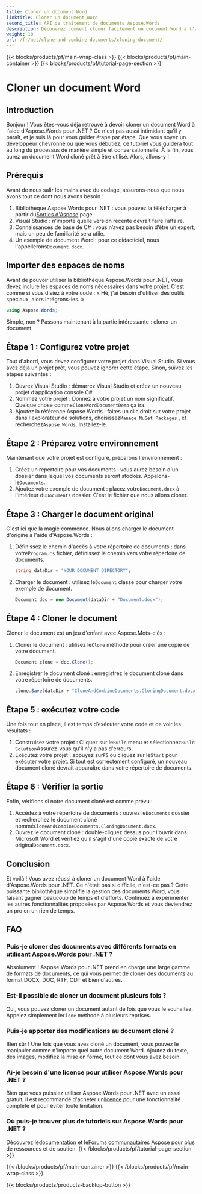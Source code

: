 ```yaml
---
title: Cloner un document Word
linktitle: Cloner un document Word
second_title: API de traitement de documents Aspose.Words
description: Découvrez comment cloner facilement un document Word à l'aide d'Aspose.Words pour .NET grâce à notre guide étape par étape. Parfait pour les développeurs débutants et expérimentés.
weight: 10
url: /fr/net/clone-and-combine-documents/cloning-document/
---
```


{{< blocks/products/pf/main-wrap-class >}}
{{< blocks/products/pf/main-container >}}
{{< blocks/products/pf/tutorial-page-section >}}

# Cloner un document Word

## Introduction

Bonjour ! Vous êtes-vous déjà retrouvé à devoir cloner un document Word à l'aide d'Aspose.Words pour .NET ? Ce n'est pas aussi intimidant qu'il y paraît, et je suis là pour vous guider étape par étape. Que vous soyez un développeur chevronné ou que vous débutiez, ce tutoriel vous guidera tout au long du processus de manière simple et conversationnelle. À la fin, vous aurez un document Word cloné prêt à être utilisé. Alors, allons-y !

## Prérequis

Avant de nous salir les mains avec du codage, assurons-nous que nous avons tout ce dont nous avons besoin :

1.  Bibliothèque Aspose.Words pour .NET : vous pouvez la télécharger à partir du[Sorties d'Aspose](https://releases.aspose.com/words/net/) page.
2. Visual Studio : n’importe quelle version récente devrait faire l’affaire.
3. Connaissances de base de C# : vous n’avez pas besoin d’être un expert, mais un peu de familiarité sera utile.
4.  Un exemple de document Word : pour ce didacticiel, nous l'appellerons`Document.docx`.

## Importer des espaces de noms

Avant de pouvoir utiliser la bibliothèque Aspose.Words pour .NET, vous devez inclure les espaces de noms nécessaires dans votre projet. C'est comme si vous disiez à votre code : « Hé, j'ai besoin d'utiliser des outils spéciaux, alors intégrons-les. »

```csharp
using Aspose.Words;
```

Simple, non ? Passons maintenant à la partie intéressante : cloner un document.

## Étape 1 : Configurez votre projet

Tout d'abord, vous devez configurer votre projet dans Visual Studio. Si vous avez déjà un projet prêt, vous pouvez ignorer cette étape. Sinon, suivez les étapes suivantes :

1. Ouvrez Visual Studio : démarrez Visual Studio et créez un nouveau projet d’application console C#.
2.  Nommez votre projet : Donnez à votre projet un nom significatif. Quelque chose comme`CloneWordDocumentDemo` ça ira.
3.  Ajoutez la référence Aspose.Words : faites un clic droit sur votre projet dans l'explorateur de solutions, choisissez`Manage NuGet Packages` , et recherchez`Aspose.Words`. Installez-le.

## Étape 2 : Préparez votre environnement

Maintenant que votre projet est configuré, préparons l'environnement :

1.  Créez un répertoire pour vos documents : vous aurez besoin d'un dossier dans lequel vos documents seront stockés. Appelons-le`Documents`.
2.  Ajoutez votre exemple de document : placez votre`Document.docx` à l'intérieur du`Documents` dossier. C'est le fichier que nous allons cloner.

## Étape 3 : Charger le document original

C'est ici que la magie commence. Nous allons charger le document d'origine à l'aide d'Aspose.Words :

1.  Définissez le chemin d'accès à votre répertoire de documents : dans votre`Program.cs` fichier, définissez le chemin vers votre répertoire de documents.
   
    ```csharp
    string dataDir = "YOUR DOCUMENT DIRECTORY";
    ```

2.  Charger le document : utilisez le`Document` classe pour charger votre exemple de document.

    ```csharp
    Document doc = new Document(dataDir + "Document.docx");
    ```

## Étape 4 : Cloner le document

Cloner le document est un jeu d'enfant avec Aspose.Mots-clés :

1.  Cloner le document : utilisez le`Clone` méthode pour créer une copie de votre document.

    ```csharp
    Document clone = doc.Clone();
    ```

2. Enregistrer le document cloné : enregistrez le document cloné dans votre répertoire de documents.

    ```csharp
    clone.Save(dataDir + "CloneAndCombineDocuments.CloningDocument.docx");
    ```

## Étape 5 : exécutez votre code

Une fois tout en place, il est temps d’exécuter votre code et de voir les résultats :

1. Construisez votre projet : Cliquez sur le`Build` menu et sélectionnez`Build Solution`Assurez-vous qu'il n'y a pas d'erreurs.
2.  Exécutez votre projet : appuyez sur`F5` ou cliquez sur le`Start` pour exécuter votre projet. Si tout est correctement configuré, un nouveau document cloné devrait apparaître dans votre répertoire de documents.

## Étape 6 : Vérifier la sortie

Enfin, vérifions si notre document cloné est comme prévu :

1.  Accédez à votre répertoire de documents : ouvrez le`Documents` dossier et recherchez le document cloné nommé`CloneAndCombineDocuments.CloningDocument.docx`.
2.  Ouvrez le document cloné : double-cliquez dessus pour l'ouvrir dans Microsoft Word et vérifiez qu'il s'agit d'une copie exacte de votre original`Document.docx`.

## Conclusion

Et voilà ! Vous avez réussi à cloner un document Word à l'aide d'Aspose.Words pour .NET. Ce n'était pas si difficile, n'est-ce pas ? Cette puissante bibliothèque simplifie la gestion des documents Word, vous faisant gagner beaucoup de temps et d'efforts. Continuez à expérimenter les autres fonctionnalités proposées par Aspose.Words et vous deviendrez un pro en un rien de temps.

## FAQ

### Puis-je cloner des documents avec différents formats en utilisant Aspose.Words pour .NET ?

Absolument ! Aspose.Words pour .NET prend en charge une large gamme de formats de documents, ce qui vous permet de cloner des documents au format DOCX, DOC, RTF, ODT et bien d'autres.

### Est-il possible de cloner un document plusieurs fois ?

 Oui, vous pouvez cloner un document autant de fois que vous le souhaitez. Appelez simplement le`Clone` méthode à plusieurs reprises.

### Puis-je apporter des modifications au document cloné ?

Bien sûr ! Une fois que vous avez cloné un document, vous pouvez le manipuler comme n'importe quel autre document Word. Ajoutez du texte, des images, modifiez la mise en forme, tout ce dont vous avez besoin.

### Ai-je besoin d'une licence pour utiliser Aspose.Words pour .NET ?

 Bien que vous puissiez utiliser Aspose.Words pour .NET avec un essai gratuit, il est recommandé d'acheter un[licence](https://purchase.aspose.com/buy) pour une fonctionnalité complète et pour éviter toute limitation.

### Où puis-je trouver plus de tutoriels sur Aspose.Words pour .NET ?

 Découvrez le[documentation](https://reference.aspose.com/words/net/) et le[Forums communautaires Aspose](https://forum.aspose.com/c/words/8) pour plus de ressources et de soutien.
{{< /blocks/products/pf/tutorial-page-section >}}

{{< /blocks/products/pf/main-container >}}
{{< /blocks/products/pf/main-wrap-class >}}

{{< blocks/products/products-backtop-button >}}
